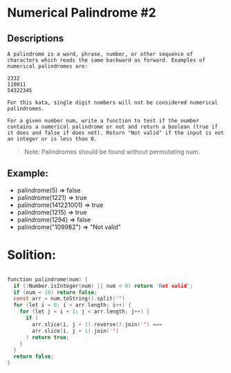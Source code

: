 # Numerical Palindrome #2

## Descriptions

```
A palindrome is a word, phrase, number, or other sequence of characters which reads the same backward as forward. Examples of numerical palindromes are:

2332
110011
54322345

For this kata, single digit numbers will not be considered numerical palindromes.

For a given number num, write a function to test if the number contains a numerical palindrome or not and return a boolean (true if it does and false if does not). Return "Not valid" if the input is not an integer or is less than 0.

```
> Note: Palindromes should be found without permutating num.

## Example: 
  - palindrome(5) => false
  - palindrome(1221) => true
  - palindrome(141221001) => true
  - palindrome(1215) => true 
  - palindrome(1294) => false 
  - palindrome("109982") => "Not valid"

# Solition:

```c

function palindrome(num) {
  if (!Number.isInteger(num) || num < 0) return 'Not valid';
  if (num < 10) return false;
  const arr = num.toString().split('')
  for (let i = 0; i < arr.length; i++) {
    for (let j = i + 1; j < arr.length; j++) {
      if (
        arr.slice(i, j + 1).reverse().join('') === 
        arr.slice(i, j + 1).join('')
      ) return true;
    }
  }
  return false;
}

```